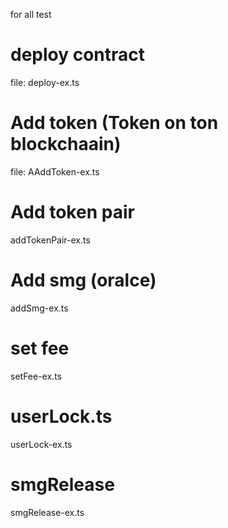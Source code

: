 for all test
# deploy contract
file: deploy-ex.ts

# Add token (Token on ton blockchaain)
file: AAddToken-ex.ts

# Add token pair
addTokenPair-ex.ts

# Add smg (oralce)
addSmg-ex.ts

# set fee
setFee-ex.ts

# userLock.ts
userLock-ex.ts

# smgRelease
smgRelease-ex.ts
